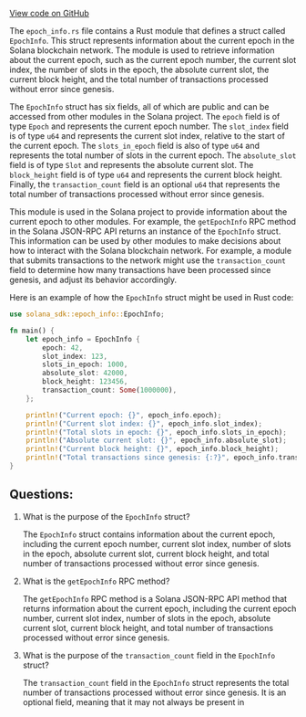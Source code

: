 [View code on GitHub](https://github.com/solana-labs/solana/blob/master/sdk/src/epoch_info.rs)

The `epoch_info.rs` file contains a Rust module that defines a struct called `EpochInfo`. This struct represents information about the current epoch in the Solana blockchain network. The module is used to retrieve information about the current epoch, such as the current epoch number, the current slot index, the number of slots in the epoch, the absolute current slot, the current block height, and the total number of transactions processed without error since genesis.

The `EpochInfo` struct has six fields, all of which are public and can be accessed from other modules in the Solana project. The `epoch` field is of type `Epoch` and represents the current epoch number. The `slot_index` field is of type `u64` and represents the current slot index, relative to the start of the current epoch. The `slots_in_epoch` field is also of type `u64` and represents the total number of slots in the current epoch. The `absolute_slot` field is of type `Slot` and represents the absolute current slot. The `block_height` field is of type `u64` and represents the current block height. Finally, the `transaction_count` field is an optional `u64` that represents the total number of transactions processed without error since genesis.

This module is used in the Solana project to provide information about the current epoch to other modules. For example, the `getEpochInfo` RPC method in the Solana JSON-RPC API returns an instance of the `EpochInfo` struct. This information can be used by other modules to make decisions about how to interact with the Solana blockchain network. For example, a module that submits transactions to the network might use the `transaction_count` field to determine how many transactions have been processed since genesis, and adjust its behavior accordingly.

Here is an example of how the `EpochInfo` struct might be used in Rust code:

```rust
use solana_sdk::epoch_info::EpochInfo;

fn main() {
    let epoch_info = EpochInfo {
        epoch: 42,
        slot_index: 123,
        slots_in_epoch: 1000,
        absolute_slot: 42000,
        block_height: 123456,
        transaction_count: Some(1000000),
    };

    println!("Current epoch: {}", epoch_info.epoch);
    println!("Current slot index: {}", epoch_info.slot_index);
    println!("Total slots in epoch: {}", epoch_info.slots_in_epoch);
    println!("Absolute current slot: {}", epoch_info.absolute_slot);
    println!("Current block height: {}", epoch_info.block_height);
    println!("Total transactions since genesis: {:?}", epoch_info.transaction_count);
}
```
## Questions: 
 1. What is the purpose of the `EpochInfo` struct?
    
    The `EpochInfo` struct contains information about the current epoch, including the current epoch number, current slot index, number of slots in the epoch, absolute current slot, current block height, and total number of transactions processed without error since genesis.

2. What is the `getEpochInfo` RPC method?
    
    The `getEpochInfo` RPC method is a Solana JSON-RPC API method that returns information about the current epoch, including the current epoch number, current slot index, number of slots in the epoch, absolute current slot, current block height, and total number of transactions processed without error since genesis.

3. What is the purpose of the `transaction_count` field in the `EpochInfo` struct?
    
    The `transaction_count` field in the `EpochInfo` struct represents the total number of transactions processed without error since genesis. It is an optional field, meaning that it may not always be present in 